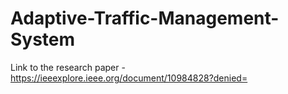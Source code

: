 # Adaptive-Traffic-Management-System
Link to the research paper - https://ieeexplore.ieee.org/document/10984828?denied=
